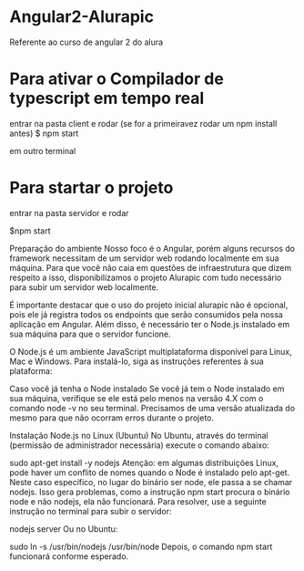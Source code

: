 # Angular2-Alurapic
Referente ao curso de angular 2 do alura

# Para ativar o Compilador de typescript em tempo real
entrar na pasta client e rodar (se for a primeiravez rodar um npm install antes)
$ npm start


em outro terminal

# Para startar o projeto
entrar na pasta servidor e rodar

$npm start








Preparação do ambiente
Nosso foco é o Angular, porém alguns recursos do framework necessitam de um servidor web rodando localmente em sua máquina. Para que você não caia em questões de infraestrutura que dizem respeito a isso, disponibilizamos o projeto Alurapic com tudo necessário para subir um servidor web localmente.

É importante destacar que o uso do projeto inicial alurapic não é opcional, pois ele já registra todos os endpoints que serão consumidos pela nossa aplicação em Angular. Além disso, é necessário ter o Node.js instalado em sua máquina para que o servidor funcione.

O Node.js é um ambiente JavaScript multiplataforma disponível para Linux, Mac e Windows. Para instalá-lo, siga as instruções referentes à sua plataforma:

Caso você já tenha o Node instalado
Se você já tem o Node instalado em sua máquina, verifique se ele está pelo menos na versão 4.X com o comando node -v no seu terminal. Precisamos de uma versão atualizada do mesmo para que não ocorram erros durante o projeto.

Instalação Node.js no Linux (Ubuntu)
No Ubuntu, através do terminal (permissão de administrador necessária) execute o comando abaixo:

sudo apt-get install -y nodejs
Atenção: em algumas distribuições Linux, pode haver um conflito de nomes quando o Node é instalado pelo apt-get. Neste caso específico, no lugar do binário ser node, ele passa a se chamar nodejs. Isso gera problemas, como a instrução npm start procura o binário node e não nodejs, ela não funcionará. Para resolver, use a seguinte instrução no terminal para subir o servidor:

nodejs server
Ou no Ubuntu:

sudo ln -s /usr/bin/nodejs /usr/bin/node
Depois, o comando npm start funcionará conforme esperado.

